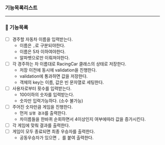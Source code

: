 ### 기능목록리스트


---

### 📌 기능목록
- [ ] 경주할 자동차 이름을 입력받는다.
  - 이름은 `,`로 구분되야한다.
  - 이름은 5자 이하여야한다.
  - 알파벳으로만 이뤄져야한다.
- [ ] 각 경주하는 차 이름대로 RacingCar 클래스의 상태로 저장한다.
  - 저장 이전에 동시에 validation을 진행한다.
  - validation에 통과하면 값을 저장한다.
  - 객체의 key는 이름, 값은 빈 문자열로 세팅한다.
- [ ] 사용자로부터 횟수를 입력받는다.
  - 100이하의 숫자를 입력받는다.
  - 숫자만 입력가능하다. (소수 불가능)
- [ ] 주어진 숫자만큼 게임을 진행한다.
  - 먼저 `실행 결과`를 출력한다.
  - 차이름들을 한바퀴 순회하면서 4이상인지 여부에따라 값을 증가시킨다.
- [ ] 각 게임에 맞춰 결과를 출력한다.
- [ ] 게임이 모두 종료되면 최종 우승자를 출력한다.
  - 공동우승자가 있으면 `, `를 붙여 출력한다.